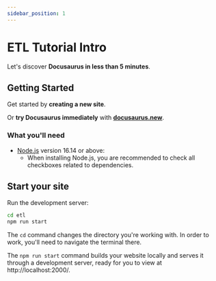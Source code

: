 ```yaml
---
sidebar_position: 1
---
```


# ETL Tutorial Intro

Let's discover **Docusaurus in less than 5 minutes**.

## Getting Started

Get started by **creating a new site**.

Or **try Docusaurus immediately** with **[docusaurus.new](https://docusaurus.new)**.

### What you'll need

- [Node.js](https://nodejs.org/en/download/) version 16.14 or above:
  - When installing Node.js, you are recommended to check all checkboxes related to dependencies.


## Start your site

Run the development server:

```bash
cd etl
npm run start
```

The `cd` command changes the directory you're working with. In order to work, you'll need to navigate the terminal there.

The `npm run start` command builds your website locally and serves it through a development server, ready for you to view at http://localhost:2000/.


